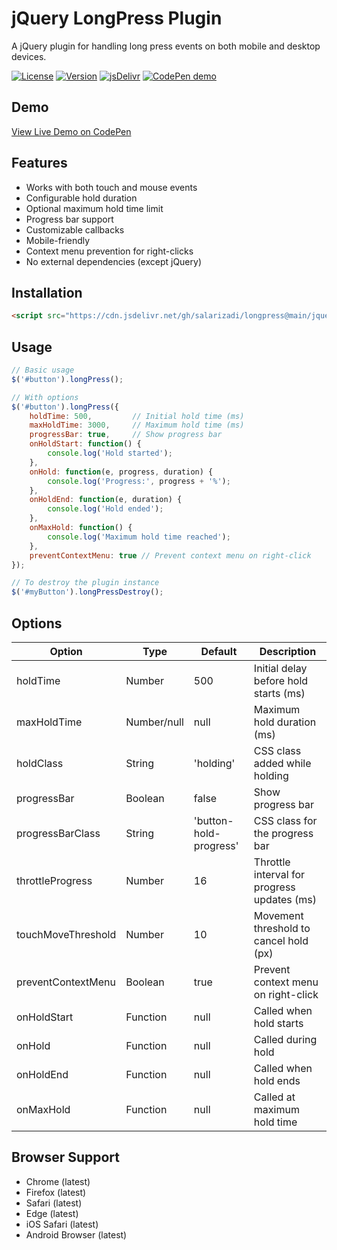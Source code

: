 # jQuery LongPress Plugin

A jQuery plugin for handling long press events on both mobile and desktop devices.

[![License](https://img.shields.io/badge/License-MIT-green.svg)](LICENSE)
[![Version](https://img.shields.io/badge/Version-2.0.0-blue.svg)](https://github.com/salarizadi/longpress)
[![jsDelivr](https://data.jsdelivr.com/v1/package/gh/salarizadi/longpress/badge)](https://www.jsdelivr.com/package/gh/salarizadi/longpress)
[![CodePen demo](https://img.shields.io/badge/CodePen-demo-blue.svg)](https://codepen.io/salariz/pen/OPJQbXz)

## Demo

[View Live Demo on CodePen](https://codepen.io/salariz/pen/OPJQbXz)

## Features

- Works with both touch and mouse events
- Configurable hold duration
- Optional maximum hold time limit
- Progress bar support
- Customizable callbacks
- Mobile-friendly
- Context menu prevention for right-clicks
- No external dependencies (except jQuery)

## Installation

```html
<script src="https://cdn.jsdelivr.net/gh/salarizadi/longpress@main/jquery.longpress.js"></script>
```

## Usage

```javascript
// Basic usage
$('#button').longPress();

// With options
$('#button').longPress({
    holdTime: 500,         // Initial hold time (ms)
    maxHoldTime: 3000,     // Maximum hold time (ms)
    progressBar: true,     // Show progress bar
    onHoldStart: function() {
        console.log('Hold started');
    },
    onHold: function(e, progress, duration) {
        console.log('Progress:', progress + '%');
    },
    onHoldEnd: function(e, duration) {
        console.log('Hold ended');
    },
    onMaxHold: function() {
        console.log('Maximum hold time reached');
    },
    preventContextMenu: true // Prevent context menu on right-click
});

// To destroy the plugin instance
$('#myButton').longPressDestroy();
```

## Options

| Option | Type | Default | Description |
|--------|------|---------|-------------|
| holdTime | Number | 500 | Initial delay before hold starts (ms) |
| maxHoldTime | Number/null | null | Maximum hold duration (ms) |
| holdClass | String | 'holding' | CSS class added while holding |
| progressBar | Boolean | false | Show progress bar |
| progressBarClass | String | 'button-hold-progress' | CSS class for the progress bar |
| throttleProgress | Number | 16 | Throttle interval for progress updates (ms) |
| touchMoveThreshold | Number | 10 | Movement threshold to cancel hold (px) |
| preventContextMenu | Boolean | true | Prevent context menu on right-click |
| onHoldStart | Function | null | Called when hold starts |
| onHold | Function | null | Called during hold |
| onHoldEnd | Function | null | Called when hold ends |
| onMaxHold | Function | null | Called at maximum hold time |

## Browser Support
- Chrome (latest)
- Firefox (latest)
- Safari (latest)
- Edge (latest)
- iOS Safari (latest)
- Android Browser (latest)
